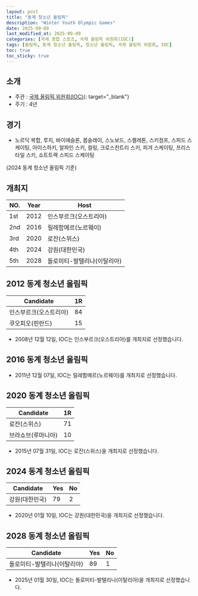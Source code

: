```yaml
---
layout: post
title: "동계 청소년 올림픽"
description: "Winter Youth Olympic Games"
date: 2025-09-09
last_modified_at: 2025-09-09
categories: [국제 종합 스포츠, 국제 올림픽 위원회(IOC)]
tags: [올림픽, 동계 청소년 올림픽, 청소년 올림픽, 국제 올림픽 위원회, IOC]
toc: true
toc_sticky: true
---
```

## 소개
* 주관 : [국제 올림픽 위원회(IOC)](https://www.olympics.com/ioc){: target="_blank"}
* 주기 : 4년

## 경기
* 노르딕 복합, 루지, 바이애슬론, 봅슬레이, 스노보드, 스켈레톤, 스키점프, 스피드 스케이팅, 아이스하키, 알파인 스키, 컬링, 크로스컨트리 스키, 피겨 스케이팅, 프리스타일 스키, 쇼트트랙 스피드 스케이팅

(2024 동계 청소년 올림픽 기준)

## 개최지

<html>
    <head>
        <meta charset="UTF-8">
    </head>
    <body>
        <table>
            <thead>
                <tr class="header-row">
                    <th class="col-no">NO.</th>
                    <th class="col-year">Year</th>
                    <th class="col-host">Host</th>
                </tr>
            </thead>
            <tbody>
                <tr>
                    <td>1st</td>
                    <td>2012</td>
                    <td>인스부르크(오스트리아)</td>
                </tr>
                <tr>
                    <td>2nd</td>
                    <td>2016</td>
                    <td>릴레함메르(노르웨이)</td>
                </tr>
                <tr>
                    <td>3rd</td>
                    <td>2020</td>
                    <td>로잔(스위스)</td>
                </tr>
                <tr class="korea-host-bg">
                    <td><span class="korea-host">4th</span></td>
                    <td><span class="korea-host">2024</span></td>
                    <td><span class="korea-host">강원(대한민국)</span></td>
                </tr>
                <tr>
                    <td>5th</td>
                    <td>2028</td>
                    <td>돌로미티-발텔리나(이탈리아)</td>
                </tr>
            </tbody>
        </table>
    </body>
</html>

## 2012 동계 청소년 올림픽

<html>
    <head>
        <meta charset="UTF-8">
    </head>
    <body>
        <table>
            <thead>
                <tr class="header-row">
                    <th class="col-Candidate-70">Candidate</th>
                    <th class="col-Round-30">1R</th>
                </tr>
            </thead>
            <tbody>
                <tr>
                    <td><span class="foreign-host">인스부르크(오스트리아)</span></td>
                    <td><span class="foreign-host2">84</span></td>
                </tr>
                <tr>
                    <td>쿠오피오(핀란드)</td>
                    <td>15</td>
                </tr>
            </tbody>
        </table>
    </body>
</html>

* 2008년 12월 12일, IOC는 <span class="foreign-host">인스부르크(오스트리아)</span>를 개최지로 선정했습니다.

## 2016 동계 청소년 올림픽
* 2011년 12월 07일, IOC는 <span class="foreign-host">릴레함메르(노르웨이)</span>를 개최지로 선정했습니다.

## 2020 동계 청소년 올림픽

<html>
    <head>
        <meta charset="UTF-8">
    </head>
    <body>
        <table>
            <thead>
                <tr class="header-row">
                    <th class="col-Candidate-70">Candidate</th>
                    <th class="col-Round-30">1R</th>
                </tr>
            </thead>
            <tbody>
                <tr>
                    <td><span class="foreign-host">로잔(스위스)</span></td>
                    <td><span class="foreign-host2">71</span></td>
                </tr>
                <tr>
                    <td>브라쇼브(루마니아)</td>
                    <td>10</td>
                </tr>
            </tbody>
        </table>
    </body>
</html>

* 2015년 07월 31일, IOC는 <span class="foreign-host">로잔(스위스)</span>을 개최지로 선정했습니다.

## 2024 동계 청소년 올림픽

<html>
    <head>
        <meta charset="UTF-8">
    </head>
    <body>
        <table>
            <thead>
                <tr class="header-row">
                    <th class="col-Candidate-70">Candidate</th>
                    <th class="col-Round-15">Yes</th>
                    <th class="col-Round-15">No</th>
                </tr>
            </thead>
            <tbody>
                <tr class="korea-host-bg">
                    <td><span class="korea-host">강원(대한민국)</span></td>
                    <td><span class="korea-host2">79</span></td>
                    <td><span class="korea-host">2</span></td>
                </tr>
            </tbody>
        </table>
    </body>
</html>

* 2020년 01월 10일, IOC는 <span class="korea-host">강원(대한민국)</span>을 개최지로 선정했습니다.

## 2028 동계 청소년 올림픽

<html>
    <head>
        <meta charset="UTF-8">
    </head>
    <body>
        <table>
            <thead>
                <tr class="header-row">
                    <th class="col-Candidate-70">Candidate</th>
                    <th class="col-Round-15">Yes</th>
                    <th class="col-Round-15">No</th>
                </tr>
            </thead>
            <tbody>
                <tr>
                    <td><span class="foreign-host">돌로미티-발텔리나(이탈리아)</span></td>
                    <td><span class="foreign-host2">89</span></td>
                    <td><span class="foreign-host">1</span></td>
                </tr>
            </tbody>
        </table>
    </body>
</html>

* 2025년 01월 30일, IOC는 <span class="foreign-host">돌로미티-발텔리나(이탈리아)</span>을 개최지로 선정했습니다.
